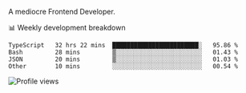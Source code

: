 A mediocre Frontend Developer.

📊 Weekly development breakdown
<!--START_SECTION:waka-->

```text
TypeScript   32 hrs 22 mins  ████████████████████████░   95.86 %
Bash         28 mins         ▒░░░░░░░░░░░░░░░░░░░░░░░░   01.43 %
JSON         20 mins         ▒░░░░░░░░░░░░░░░░░░░░░░░░   01.03 %
Other        10 mins         ░░░░░░░░░░░░░░░░░░░░░░░░░   00.54 %
```

<!--END_SECTION:waka-->

<img src="https://gpvc.arturio.dev/iqbalfasri" alt="Profile views"/>
